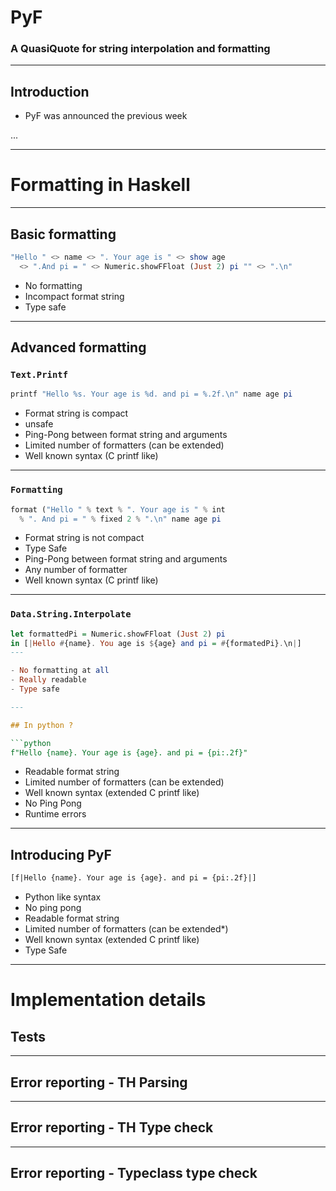 # PyF

### A QuasiQuote for string interpolation and formatting

---

## Introduction

- PyF was announced the previous week

...

---

# Formatting in Haskell

---

## Basic formatting

```haskell
"Hello " <> name <> ". Your age is " <> show age
  <> ".And pi = " <> Numeric.showFFloat (Just 2) pi "" <> ".\n"
```

- No formatting
- Incompact format string
- Type safe

---

## Advanced formatting

### `Text.Printf`

```haskell
printf "Hello %s. Your age is %d. and pi = %.2f.\n" name age pi
```

- Format string is compact
- unsafe
- Ping-Pong between format string and arguments
- Limited number of formatters (can be extended)
- Well known syntax (C printf like)

---

### `Formatting`

```haskell
format ("Hello " % text % ". Your age is " % int
  % ". And pi = " % fixed 2 % ".\n" name age pi
```

- Format string is not compact
- Type Safe
- Ping-Pong between format string and arguments
- Any number of formatter
- Well known syntax (C printf like)

---

### `Data.String.Interpolate`

```haskell
let formattedPi = Numeric.showFFloat (Just 2) pi
in [|Hello #{name}. You age is ${age} and pi = #{formatedPi}.\n|]
---

- No formatting at all
- Really readable
- Type safe

---

## In python ?

```python
f"Hello {name}. Your age is {age}. and pi = {pi:.2f}"
```

- Readable format string
- Limited number of formatters (can be extended)
- Well known syntax (extended C printf like)
- No Ping Pong
- Runtime errors

---

## Introducing PyF

```haskell
[f|Hello {name}. Your age is {age}. and pi = {pi:.2f}|]
```

- Python like syntax
- No ping pong
- Readable format string
- Limited number of formatters (can be extended*)
- Well known syntax (extended C printf like)
- Type Safe

---

# Implementation details

## Tests

---

## Error reporting - TH Parsing

---

## Error reporting - TH Type check

---

## Error reporting - Typeclass type check
